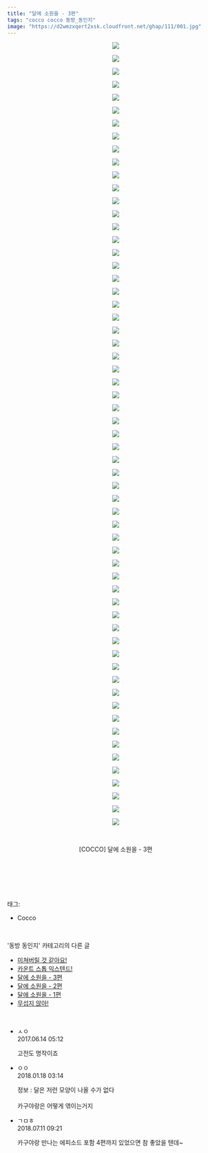 ```yaml
---
title: "달에 소원을 - 3편"
tags: "cocco cocco 동방_동인지"
image: "https://d2wmzxqert2xsk.cloudfront.net/ghap/111/001.jpg"
---
```

<div class="article">
<p style="text-align: center; clear: none; float: none;"><img src="{{ site.imgserver11 }}/ghap/111/001.jpg"/></p>
<p style="text-align: center; clear: none; float: none;"><img src="{{ site.imgserver11 }}/ghap/111/002.jpg"/></p>
<p style="text-align: center; clear: none; float: none;"><img src="{{ site.imgserver11 }}/ghap/111/003.jpg"/></p>
<p style="text-align: center; clear: none; float: none;"><img src="{{ site.imgserver11 }}/ghap/111/004.jpg"/></p>
<p style="text-align: center; clear: none; float: none;"><img src="{{ site.imgserver11 }}/ghap/111/005.jpg"/></p>
<p style="text-align: center; clear: none; float: none;"><img src="{{ site.imgserver11 }}/ghap/111/006.jpg"/></p>
<p style="text-align: center; clear: none; float: none;"><img src="{{ site.imgserver11 }}/ghap/111/007.jpg"/></p>
<p style="text-align: center; clear: none; float: none;"><img src="{{ site.imgserver11 }}/ghap/111/008.jpg"/></p>
<p style="text-align: center; clear: none; float: none;"><img src="{{ site.imgserver11 }}/ghap/111/009.jpg"/></p>
<p style="text-align: center; clear: none; float: none;"><img src="{{ site.imgserver11 }}/ghap/111/010.jpg"/></p>
<p style="text-align: center; clear: none; float: none;"><img src="{{ site.imgserver11 }}/ghap/111/011.jpg"/></p>
<p style="text-align: center; clear: none; float: none;"><img src="{{ site.imgserver11 }}/ghap/111/012.jpg"/></p>
<p style="text-align: center; clear: none; float: none;"><img src="{{ site.imgserver11 }}/ghap/111/013.jpg"/></p>
<p style="text-align: center; clear: none; float: none;"><img src="{{ site.imgserver11 }}/ghap/111/014.jpg"/></p>
<p style="text-align: center; clear: none; float: none;"><img src="{{ site.imgserver11 }}/ghap/111/015.jpg"/></p>
<p style="text-align: center; clear: none; float: none;"><img src="{{ site.imgserver11 }}/ghap/111/016.jpg"/></p>
<p style="text-align: center; clear: none; float: none;"><img src="{{ site.imgserver11 }}/ghap/111/017.jpg"/></p>
<p style="text-align: center; clear: none; float: none;"><img src="{{ site.imgserver11 }}/ghap/111/018.jpg"/></p>
<p style="text-align: center; clear: none; float: none;"><img src="{{ site.imgserver11 }}/ghap/111/019.jpg"/></p>
<p style="text-align: center; clear: none; float: none;"><img src="{{ site.imgserver11 }}/ghap/111/020.jpg"/></p>
<p style="text-align: center; clear: none; float: none;"><img src="{{ site.imgserver11 }}/ghap/111/021.jpg"/></p>
<p style="text-align: center; clear: none; float: none;"><img src="{{ site.imgserver11 }}/ghap/111/022.jpg"/></p>
<p style="text-align: center; clear: none; float: none;"><img src="{{ site.imgserver11 }}/ghap/111/023.jpg"/></p>
<p style="text-align: center; clear: none; float: none;"><img src="{{ site.imgserver11 }}/ghap/111/024.jpg"/></p>
<p style="text-align: center; clear: none; float: none;"><img src="{{ site.imgserver11 }}/ghap/111/025.jpg"/></p>
<p style="text-align: center; clear: none; float: none;"><img src="{{ site.imgserver11 }}/ghap/111/026.jpg"/></p>
<p style="text-align: center; clear: none; float: none;"><img src="{{ site.imgserver11 }}/ghap/111/027.jpg"/></p>
<p style="text-align: center; clear: none; float: none;"><img src="{{ site.imgserver11 }}/ghap/111/028.jpg"/></p>
<p style="text-align: center; clear: none; float: none;"><img src="{{ site.imgserver11 }}/ghap/111/029.jpg"/></p>
<p style="text-align: center; clear: none; float: none;"><img src="{{ site.imgserver11 }}/ghap/111/030.jpg"/></p>
<p style="text-align: center; clear: none; float: none;"><img src="{{ site.imgserver11 }}/ghap/111/031.jpg"/></p>
<p style="text-align: center; clear: none; float: none;"><img src="{{ site.imgserver11 }}/ghap/111/032.jpg"/></p>
<p style="text-align: center; clear: none; float: none;"><img src="{{ site.imgserver11 }}/ghap/111/033.jpg"/></p>
<p style="text-align: center; clear: none; float: none;"><img src="{{ site.imgserver11 }}/ghap/111/034.jpg"/></p>
<p style="text-align: center; clear: none; float: none;"><img src="{{ site.imgserver11 }}/ghap/111/035.jpg"/></p>
<p style="text-align: center; clear: none; float: none;"><img src="{{ site.imgserver11 }}/ghap/111/036.jpg"/></p>
<p style="text-align: center; clear: none; float: none;"><img src="{{ site.imgserver11 }}/ghap/111/037.jpg"/></p>
<p style="text-align: center; clear: none; float: none;"><img src="{{ site.imgserver11 }}/ghap/111/038.jpg"/></p>
<p style="text-align: center; clear: none; float: none;"><img src="{{ site.imgserver11 }}/ghap/111/039.jpg"/></p>
<p style="text-align: center; clear: none; float: none;"><img src="{{ site.imgserver11 }}/ghap/111/040.jpg"/></p>
<p style="text-align: center; clear: none; float: none;"><img src="{{ site.imgserver11 }}/ghap/111/041.jpg"/></p>
<p style="text-align: center; clear: none; float: none;"><img src="{{ site.imgserver11 }}/ghap/111/042.jpg"/></p>
<p style="text-align: center; clear: none; float: none;"><img src="{{ site.imgserver11 }}/ghap/111/043.jpg"/></p>
<p style="text-align: center; clear: none; float: none;"><img src="{{ site.imgserver11 }}/ghap/111/044.jpg"/></p>
<p style="text-align: center; clear: none; float: none;"><img src="{{ site.imgserver11 }}/ghap/111/045.jpg"/></p>
<p style="text-align: center; clear: none; float: none;"><img src="{{ site.imgserver11 }}/ghap/111/046.jpg"/></p>
<p style="text-align: center; clear: none; float: none;"><img src="{{ site.imgserver11 }}/ghap/111/047.jpg"/></p>
<p style="text-align: center; clear: none; float: none;"><img src="{{ site.imgserver11 }}/ghap/111/048.jpg"/></p>
<p style="text-align: center; clear: none; float: none;"><img src="{{ site.imgserver11 }}/ghap/111/049.jpg"/></p>
<p style="text-align: center; clear: none; float: none;"><img src="{{ site.imgserver11 }}/ghap/111/050.jpg"/></p>
<p style="text-align: center; clear: none; float: none;"><img src="{{ site.imgserver11 }}/ghap/111/051.jpg"/></p>
<p style="text-align: center; clear: none; float: none;"><img src="{{ site.imgserver11 }}/ghap/111/052.jpg"/></p>
<p style="text-align: center; clear: none; float: none;"><img src="{{ site.imgserver11 }}/ghap/111/053.jpg"/></p>
<p style="text-align: center; clear: none; float: none;"><img src="{{ site.imgserver11 }}/ghap/111/054.jpg"/></p>
<p style="text-align: center; clear: none; float: none;"><img src="{{ site.imgserver11 }}/ghap/111/055.jpg"/></p>
<p style="text-align: center; clear: none; float: none;"><img src="{{ site.imgserver11 }}/ghap/111/056.jpg"/></p>
<p style="text-align: center; clear: none; float: none;"><img src="{{ site.imgserver11 }}/ghap/111/057.jpg"/></p>
<p style="text-align: center; clear: none; float: none;"><img src="{{ site.imgserver11 }}/ghap/111/058.jpg"/></p>
<p style="text-align: center; clear: none; float: none;"><img src="{{ site.imgserver11 }}/ghap/111/059.jpg"/></p>
<p style="text-align: center; clear: none; float: none;"><img src="{{ site.imgserver11 }}/ghap/111/060.jpg"/></p>
<p style="text-align: center; clear: none; float: none;"><img src="{{ site.imgserver11 }}/ghap/111/061.jpg"/></p>
<p style="text-align: center; clear: none; float: none;"><br/></p>
<p style="text-align: center; clear: none; float: none;">[COCCO] 달에 소원을 - 3편</p>
<p style="text-align: center; clear: none; float: none;"><br/></p>
<p><br/></p>
</div><br/>
<div class="tagTrail">
<p>태그: </p>
<ul>
<li>Cocco</li>
</ul>
</div><br/>
<div class="another">
<p>'동방 동인지' 카테고리의 다른 글</p>
<ul>
<li><a href="/ghap_113">미쳐버릴 것 같아요!</a></li>
<li><a href="/ghap_112">카운트 스톱 익스텐드!</a></li>
<li><a href="/ghap_111">달에 소원을 - 3편</a></li>
<li><a href="/ghap_110">달에 소원을 - 2편</a></li>
<li><a href="/ghap_109">달에 소원을 - 1편</a></li>
<li><a href="/ghap_108">무섭지 않아!</a></li>
</ul>
</div><br/>
<div class="cb_module cb_fluid">
<div class="cb_wrt cb_profile">
<div class="comment">
<ul>
<li class="cb_thumb_off" id="comment15013042">
<div class="cb_comment_area">
<div class="cb_info_area">
<div class="cb_section">
<span class="cb_nick_name">ㅅㅇ</span>
</div>
<div class="cb_section">
<span class="cb_date">2017.06.14 05:12 </span>
</div>
</div>
<div class="cb_dsc_comment">
<p class="cb_dsc">
											고전도 명작이죠
										</p>
</div>
</div></li>
<li class="cb_thumb_off" id="comment15176826">
<div class="cb_comment_area">
<div class="cb_info_area">
<div class="cb_section">
<span class="cb_nick_name">ㅇㅇ</span>
</div>
<div class="cb_section">
<span class="cb_date">2018.01.18 03:14 </span>
</div>
</div>
<div class="cb_dsc_comment">
<p class="cb_dsc">
											정보 : 달은 저런 모양이 나올 수가 없다<br/>
<br/>
카구야랑은 어떻게 엮이는거지
										</p>
</div>
</div></li>
<li class="cb_thumb_off" id="comment15283932">
<div class="cb_comment_area">
<div class="cb_info_area">
<div class="cb_section">
<span class="cb_nick_name">ㄱㅁㅎ</span>
</div>
<div class="cb_section">
<span class="cb_date">2018.07.11 09:21 </span>
</div>
</div>
<div class="cb_dsc_comment">
<p class="cb_dsc">
											카구야랑 만나는 에피소드 포함 4편까지 있었으면 참 좋았을 텐데~
										</p>
</div>
</div></li>
</ul>
</div>
</div><!-- commentList close -->
</div><br/>
